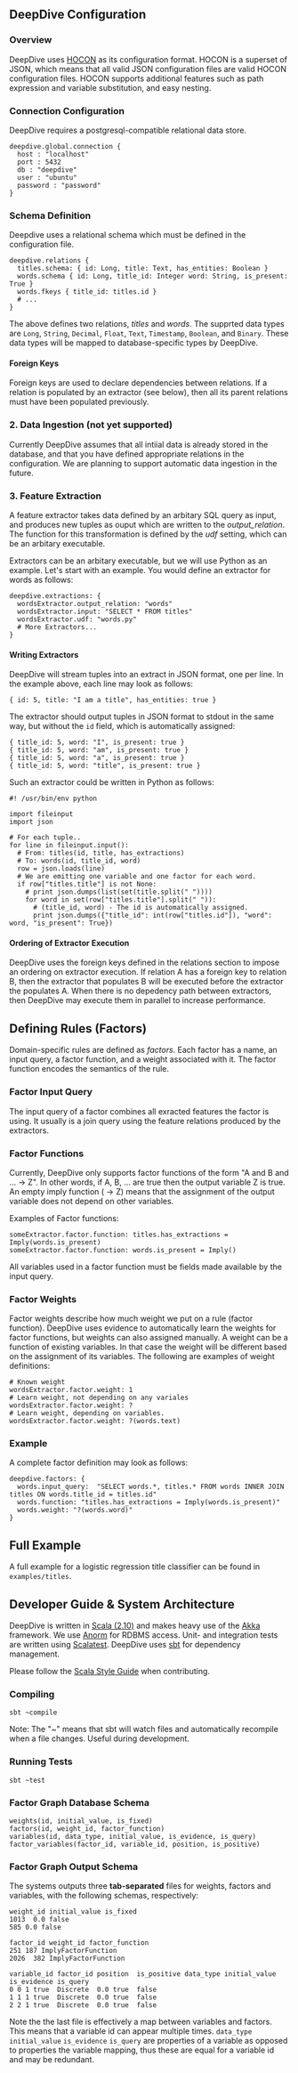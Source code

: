 ## DeepDive Configuration

### Overview

DeepDive uses [HOCON](https://github.com/typesafehub/config/blob/master/HOCON.md) as its configuration format. HOCON is a superset of JSON, which means that all valid JSON configuration files are valid HOCON configuration files. HOCON supports additional features such as path expression and variable substitution, and easy nesting.

### Connection Configuration

DeepDive requires a postgresql-compatible relational data store. 

    deepdive.global.connection {
      host : "localhost"
      port : 5432
      db : "deepdive"
      user : "ubuntu"
      password : "password"
    }

### Schema Definition

Deepdive uses a relational schema which must be defined in the configuration file. 

    deepdive.relations {
      titles.schema: { id: Long, title: Text, has_entities: Boolean }
      words.schema { id: Long, title_id: Integer word: String, is_present: True }
      words.fkeys { title_id: titles.id }
      # ... 
    }

The above defines two relations, *titles* and *words*.  The supprted data types are `Long`, `String`, `Decimal`, `Float`, `Text`, `Timestamp`, `Boolean`, and `Binary`. These data types will be mapped to database-specific types by DeepDive.

#### Foreign Keys

Foreign keys are used to declare dependencies between relations. If a relation is populated by an extractor (see below), then all its parent relations must have been populated previously. 


### 2. Data Ingestion (not yet supported)

Currently DeepDive assumes that all intiial data is already stored in the database, and that you have defined appropriate relations in the configuration. We are planning to support automatic data ingestion in the future.


### 3. Feature Extraction

A feature extractor takes data defined by an arbitary SQL query as input, and produces new tuples as ouput which are written to the *output_relation*. The function for this transformation is defined by the *udf* setting, which can be an arbitary executable. 

Extractors can be an arbitary executable, but we will use Python as an example. Let's start with an example. You would define an extractor for words as follows:

    deepdive.extractions: {
      wordsExtractor.output_relation: "words"
      wordsExtractor.input: "SELECT * FROM titles"
      wordsExtractor.udf: "words.py"
      # More Extractors...
    }

#### Writing Extractors

DeepDive will stream tuples into an extract in JSON format, one per line. In the example above, each line may look as follows:

    { id: 5, title: "I am a title", has_entities: true }

The extractor should output tuples in JSON format to stdout in the same way, but without the `id` field, which is automatically assigned:


    { title_id: 5, word: "I", is_present: true } 
    { title_id: 5, word: "am", is_present: true } 
    { title_id: 5, word: "a", is_present: true } 
    { title_id: 5, word: "title", is_present: true } 


Such an extractor could be written in Python as follows:

    #! /usr/bin/env python

    import fileinput
    import json

    # For each tuple..
    for line in fileinput.input():
      # From: titles(id, title, has_extractions)
      # To: words(id, title_id, word)
      row = json.loads(line)
      # We are emitting one variable and one factor for each word.
      if row["titles.title"] is not None:
        # print json.dumps(list(set(title.split(" "))))
        for word in set(row["titles.title"].split(" ")):
          # (title_id, word) - The id is automatically assigned.
          print json.dumps({"title_id": int(row["titles.id"]), "word": word, "is_present": True})


#### Ordering of Extractor Execution

DeepDive uses the foreign keys defined in the relations section to impose an ordering on extractor execution. If relation A has a foreign key to relation B, then the extractor that populates B will be executed before the extractor the populates A. When there is no depedency path between extractors, then DeepDive may execute them in parallel to increase performance.

## Defining Rules (Factors)

Domain-specific rules are defined as *factors*. Each factor has a name, an input query, a factor function, and a weight associated with it. The factor function encodes the semantics of the rule.

### Factor Input Query

The input query of a factor combines all exracted features the factor is using. It usually is a join query using the feature relations produced by the extractors.

### Factor Functions

Currently, DeepDive only supports factor functions of the form "A and B and ... -> Z". In other words, if A, B, ... are true then the output variable Z is true. An empty imply function ( -> Z) means that the assignment of the output variable does not depend on other variables.

Examples of Factor functions:

    someExtractor.factor.function: titles.has_extractions = Imply(words.is_present) 
    someExtractor.factor.function: words.is_present = Imply()

All variables used in a factor function must be fields made available by the input query. 

### Factor Weights

Factor weights describe how much weight we put on a rule (factor function). DeepDive uses evidence to automatically learn the weights for factor functions, but weights can also assigned manually. A weight can be a function of existing variables. In that case the weight will be different based on the assignment of its variables. The following are examples of weight definitions:

    # Known weight
    wordsExtractor.factor.weight: 1 
    # Learn weight, not depending on any variales
    wordsExtractor.factor.weight: ?
    # Learn weight, depending on variables.
    wordsExtractor.factor.weight: ?(words.text)


### Example

A complete factor definition may look as follows:

    deepdive.factors: {
      words.input_query:  "SELECT words.*, titles.* FROM words INNER JOIN titles ON words.title_id = titles.id"
      words.function: "titles.has_extractions = Imply(words.is_present)"
      words.weight: "?(words.word)"
    }

## Full Example

A full example for a logistic regression title classifier can be found in `examples/titles`.

## Developer Guide & System Architecture 

DeepDive is written in [Scala (2.10)](http://www.scala-lang.org/) and makes heavy use of the [Akka](http://akka.io/) framework. We use [Anorm](http://www.playframework.com/documentation/2.2.1/ScalaAnorm) for RDBMS access. Unit- and integration tests are written using [Scalatest](http://www.scalatest.org/). DeepDive uses [sbt](http://www.scala-sbt.org/) for dependency management.

Please follow the [Scala Style Guide](http://docs.scala-lang.org/style/) when contributing.

### Compiling 

    sbt ~compile

Note: The "~" means that sbt will watch files and automatically recompile when a file changes. Useful during development.

### Running Tests

    sbt ~test

### Factor Graph Database Schema


    weights(id, initial_value, is_fixed)
    factors(id, weight_id, factor_function)
    variables(id, data_type, initial_value, is_evidence, is_query)
    factor_variables(factor_id, variable_id, position, is_positive)

### Factor Graph Output Schema

The systems outputs three **tab-separated** files for weights, factors and variables, with the following schemas, respectively:

    weight_id initial_value is_fixed
    1013  0.0 false
    585 0.0 false

    factor_id weight_id factor_function
    251 187 ImplyFactorFunction
    2026  382 ImplyFactorFunction

    variable_id factor_id position  is_positive data_type initial_value is_evidence is_query
    0 0 1 true  Discrete  0.0 true  false
    1 1 1 true  Discrete  0.0 true  false
    2 2 1 true  Discrete  0.0 true  false

Note the the last file is effectively a map between variables and factors. This means that a variable id can appear multiple times. `data_type` `initial_value` `is_evidence` `is_query` are properties of a variable as opposed to properties the variable mapping, thus these are equal for a variable id and may be redundant.



